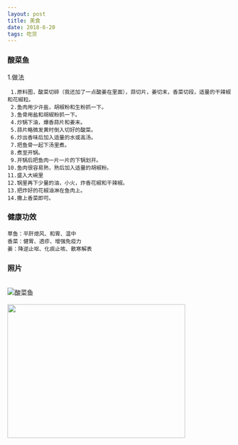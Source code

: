 ```yaml
---
layout: post
title: 美食
date: 2018-6-20 
tags: 吃货   
---
```



### 酸菜鱼
1.做法
```
 1.原料图，酸菜切碎（我还加了一点酸姜在里面），蒜切片，姜切末，香菜切段，适量的干辣椒和花椒粒。
 2.鱼肉用少许盐，胡椒粉和生粉抓一下。
 3.鱼骨用盐和胡椒粉抓一下。
 4.炒锅下油，爆香蒜片和姜末。
 5.蒜片略微发黄时倒入切好的酸菜。
 6.炒出香味后加入适量的水或高汤。
 7.把鱼骨一起下汤里煮。
 8.煮至开锅。
 9.开锅后把鱼肉一片一片的下锅划开。
10.鱼肉很容易熟，熟后加入适量的胡椒粉。
11.盛入大碗里
12.锅里再下少量的油，小火，炸香花椒和干辣椒。
13.把炸好的花椒油淋在鱼肉上。
14.撒上香菜即可。
```
### 健康功效
```
草鱼：平肝熄风、和胃、温中
香菜：健胃、透疹、增强免疫力
姜：降逆止呕、化痰止咳、散寒解表
```
### 照片

<br />

<img src="https://s3.cdn.xiangha.com/caipu/201205/2921/292135557646.jpg/NjAwX3J3MTcwN19jXzEtM19yYjEwMjdfcmJfMS04XzQwMA.webp" alt="酸菜鱼" style="opacity: 1;">

<br />

<img src="https://img02.sogoucdn.com/net/a/04/link?url=https%3A%2F%2Fi04piccdn.sogoucdn.com%2F29a7d0379d59b085&amp;appid=122" style="position: absolute; z-index: 1; display: none; width: 227.5px; height: 150px; left: 0px; top: 0px;">

<br />

<img class="img-hover" style="height:300px;width:400px;" src="https://i02piccdn.sogoucdn.com/2f26d82a23bd8922" onerror="imgOnError(this)" onload="imgOnLoad(this)">

<br />             
                  

